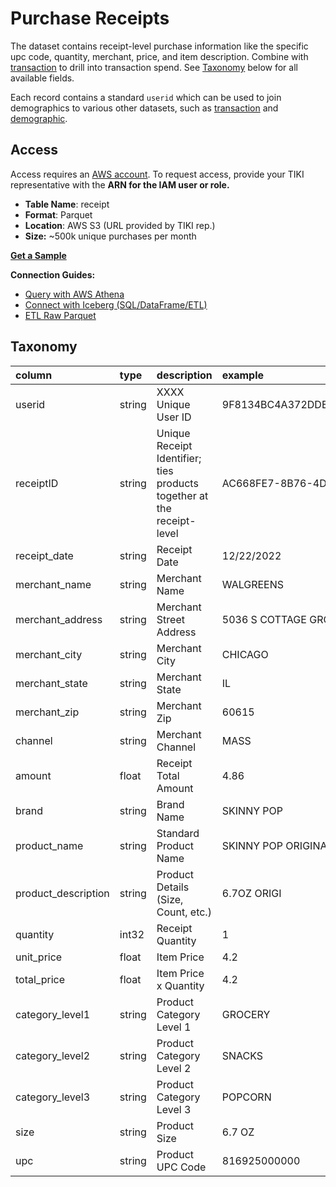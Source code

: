# Purchase Receipts
The dataset contains receipt-level purchase information like the specific upc code, quantity, merchant, price, and item description. Combine with [transaction](transaction.md) to drill into transaction spend. See [Taxonomy](#taxonomy) below for all available fields.

Each record contains a standard `userid` which can be used to join demographics to various other datasets, such as [transaction](transaction.md) and [demographic](demographic.md).

## Access
Access requires an [AWS account](https://aws.amazon.com). To request access, provide your TIKI representative with the **ARN for the IAM user or role.**

- **Table Name**: receipt
- **Format**: Parquet
- **Location**: AWS S3 (URL provided by TIKI rep.)
- **Size:** ~500k unique purchases per month

**[Get a Sample](sample/README.md)**

**Connection Guides:**
- [Query with AWS Athena](guide/query.md)
- [Connect with Iceberg (SQL/DataFrame/ETL)](guide/iceberg.md)
- [ETL Raw Parquet](guide/raw.md)

## Taxonomy
| column               | type   | description                                                             | example                                  |
|:---------------------|:-------|:------------------------------------------------------------------------|:-----------------------------------------|
| userid	              | string | XXXX Unique User ID	                                                    | 9F8134BC4A372DDEE0A9E41D20FBC061B6084468 |
| receiptID	           | string | Unique Receipt Identifier; ties products together at the receipt-level	 | AC668FE7-8B76-4DE8-BF3A-4F88820A3465     |
| receipt_date	        | string | Receipt Date	                                                           | 12/22/2022                               |
| merchant_name	       | string | Merchant Name	                                                          | WALGREENS                                |
| merchant_address	    | string | Merchant Street Address	                                                | 5036 S COTTAGE GROVE AVE                 |
| merchant_city	       | string | Merchant City	                                                          | CHICAGO                                  |
| merchant_state	      | string | Merchant State	                                                         | IL                                       |
| merchant_zip	        | string | Merchant Zip	                                                           | 60615                                    |
| channel	             | string | Merchant Channel	                                                       | MASS                                     |
| amount	              | float  | Receipt Total Amount	                                                   | 4.86                                     |
| brand	               | string | Brand Name	                                                             | SKINNY POP                               |
| product_name	        | string | Standard Product Name	                                                  | SKINNY POP ORIGINAL POPCORN, 6.7 OZ      |
| product_description	 | string | Product Details (Size, Count, etc.)	                                    | 6.7OZ ORIGI                              |
| quantity	            | int32  | Receipt Quantity	                                                       | 1                                        |
| unit_price	          | float  | Item Price	                                                             | 4.2                                      |
| total_price	         | float  | Item Price x Quantity	                                                  | 4.2                                      |
| category_level1	     | string | Product Category Level 1	                                               | GROCERY                                  |
| category_level2	     | string | Product Category Level 2	                                               | SNACKS                                   |
| category_level3	     | string | Product Category Level 3	                                               | POPCORN                                  |
| size	                | string | Product Size	                                                           | 6.7 OZ                                   |
| upc	                 | string | Product UPC Code	                                                       | 816925000000                             |
